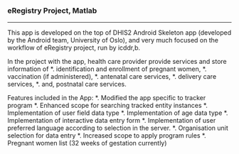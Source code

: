 ### eRegistry Project, Matlab
---

This app is developed on the top of DHIS2 Android Skeleton app (developed by the Android team, University of Oslo), and very much focused on the workflow of eRegistry project, run by icddr,b. 

In the project with the app, health care provider provide services and store information of 
*. identification and enrollment of pregnant women, 
*. vaccination (if administered), 
*. antenatal care services,
*. delivery care services,
*. and, postnatal care services.

Features included in the App:
*. Modified the app specific to tracker program
*. Enhanced scope for searching tracked entity instances
*. Implementation of user field data type
*. Implementation of age data type
*. Implementation of interactive data entry form
*. Implementation of user preferred language according to selection in the server.
*. Organisation unit selection for data entry
*. Increased scope to apply program rules 
*. Pregnant women list (32 weeks of gestation currently)
